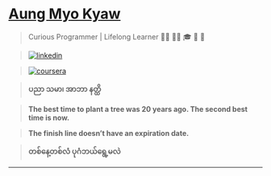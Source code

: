 # [Aung Myo Kyaw](https://www.aungmyokyaw.com)

> Curious Programmer | Lifelong Learner
> 👨‍💻 🧘‍♂️ 🎓 🎉 🌼

> [![linkedin](https://img.shields.io/badge/LinkedIn-0077B5?style=for-the-badge&logo=linkedin&logoColor=white)](https://www.linkedin.com/in/aungmyokyaw/)

> [![coursera](https://img.shields.io/badge/Coursera-0056D2?style=for-the-badge&logo=coursera&logoColor=white)](https://www.coursera.org/learner/aungmyokyaw)

> **ပညာ သမာ၊ အာဘာ နတ္ထိ**

> **The best time to plant a tree was 20 years ago. The second best time is now.**

> **The finish line doesn’t have an expiration date.**

> **တစ်နေ့တစ်လံ ပုဂံဘယ်ရွေ့မလဲ**

---
